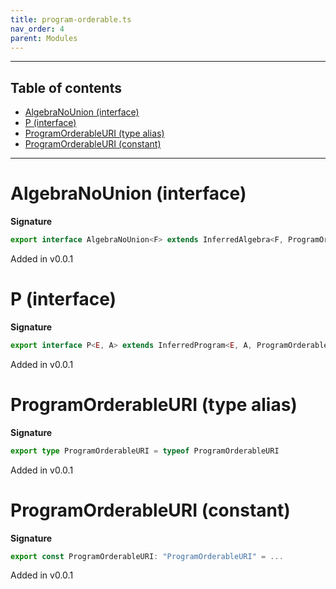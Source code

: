```yaml
---
title: program-orderable.ts
nav_order: 4
parent: Modules
---
```


---

<h2 class="text-delta">Table of contents</h2>

- [AlgebraNoUnion (interface)](#algebranounion-interface)
- [P (interface)](#p-interface)
- [ProgramOrderableURI (type alias)](#programorderableuri-type-alias)
- [ProgramOrderableURI (constant)](#programorderableuri-constant)

---

# AlgebraNoUnion (interface)

**Signature**

```ts
export interface AlgebraNoUnion<F> extends InferredAlgebra<F, ProgramOrderableURI> {}
```

Added in v0.0.1

# P (interface)

**Signature**

```ts
export interface P<E, A> extends InferredProgram<E, A, ProgramOrderableURI> {}
```

Added in v0.0.1

# ProgramOrderableURI (type alias)

**Signature**

```ts
export type ProgramOrderableURI = typeof ProgramOrderableURI
```

Added in v0.0.1

# ProgramOrderableURI (constant)

**Signature**

```ts
export const ProgramOrderableURI: "ProgramOrderableURI" = ...
```

Added in v0.0.1
